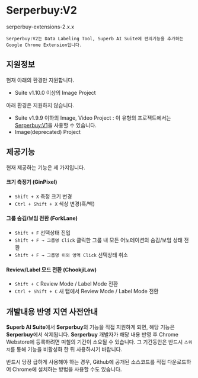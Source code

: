 # Serperbuy:V2
serperbuy-extensions-2.x.x

```
Serperbuy:V2는 Data Labeling Tool, Superb AI Suite에 편의기능을 추가하는 Google Chrome Extension입니다.
```

## 지원정보
현재 아래의 환경만 지원합니다.
* Suite v1.10.0 이상의 Image Project

아래 환경은 지원하지 않습니다.
* Suite v1.9.9 이하의 Image, Video Project : 이 유형의 프로젝트에서는 [Serperbuy:V1](https://github.com/wonjinYi/serperbuy-extensions-1.x.x)을 사용할 수 있습니다.
* Image(deprecated) Project

## 제공기능
현재 제공하는 기능은 세 가지입니다.
#### 크기 측정기 (GinPixel)
* ``Shift + X`` 측정 크기 변경
* ``Ctrl + Shift + X`` 색상 변경(흑/백)
#### 그룹 숨김/보임 전환 (ForkLane)
* ``Shift + F`` 선택상태 진입
* ``Shift + F → 그룹명 Click`` 클릭한 그룹 내 모든 어노테이션의 숨김/보임 상태 전환
* ``Shift + F → 그룹명 이외 영역 Click`` 선택상태 취소
#### Review/Label 모드 전환 (ChookjiLaw)
* ``Shift + C`` Review Mode / Label Mode 전환
* ``Ctrl + Shift + C`` 새 탭에서 Review Mode / Label Mode 전환


## 개발내용 반영 지연 사전안내
**Superb AI Suite**에서 **Serperbuy**의 기능을 직접 지원하게 되면, 해당 기능은 **Serperbuy**에서 삭제됩니다. 
**Serperbuy** 개발자가 해당 내용 반영 후 Chrome Webstore에 등록하려면 며칠의 기간이 소요될 수 있습니다. 그 기간동안은 반드시 ``스위치``를 통해 기능을 비활성화 한 뒤 사용하시기 바랍니다.

반드시 당장 급하게 사용해야 하는 경우, Github에 공개된 소스코드를 직접 다운로드하여 Chrome에 설치하는 방법을 사용할 수도 있습니다.